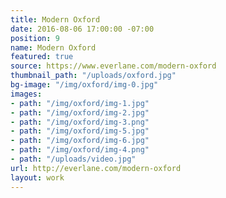 ```yaml
---
title: Modern Oxford
date: 2016-08-06 17:00:00 -07:00
position: 9
name: Modern Oxford
featured: true
source: https://www.everlane.com/modern-oxford
thumbnail_path: "/uploads/oxford.jpg"
bg-image: "/img/oxford/img-0.jpg"
images:
- path: "/img/oxford/img-1.jpg"
- path: "/img/oxford/img-2.jpg"
- path: "/img/oxford/img-3.png"
- path: "/img/oxford/img-5.jpg"
- path: "/img/oxford/img-6.jpg"
- path: "/img/oxford/img-4.png"
- path: "/uploads/video.jpg"
url: http://everlane.com/modern-oxford
layout: work
---
```


